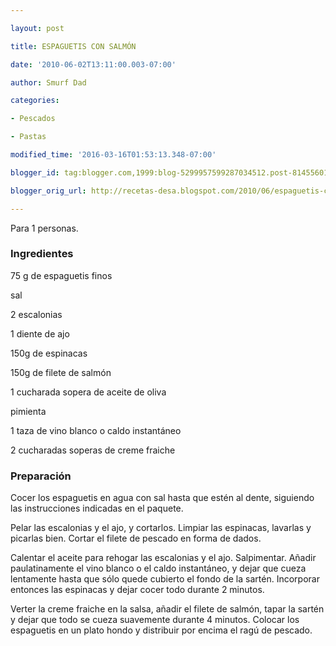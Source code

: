 ```yaml
---

layout: post

title: ESPAGUETIS CON SALMÓN

date: '2010-06-02T13:11:00.003-07:00'

author: Smurf Dad

categories:

- Pescados

- Pastas

modified_time: '2016-03-16T01:53:13.348-07:00'

blogger_id: tag:blogger.com,1999:blog-5299957599287034512.post-8145560106246476275

blogger_orig_url: http://recetas-desa.blogspot.com/2010/06/espaguetis-con-salmon.html

---
```


Para 1 personas.

<h3>Ingredientes</h3>

75 g de espaguetis finos

sal

2 escalonias

1 diente de ajo

150g de espinacas

150g de filete de salmón

1 cucharada sopera de aceite de oliva

pimienta

1 taza de vino blanco o caldo instantáneo

2 cucharadas soperas de creme fraiche

<h3>Preparación</h3>

Cocer los espaguetis en agua con sal hasta que estén al dente, siguiendo las instrucciones indicadas en el paquete.

Pelar las escalonias y el ajo, y cortarlos. Limpiar las espinacas, lavarlas y picarlas bien. Cortar el filete de pescado en forma de dados.

Calentar el aceite para rehogar las escalonias y el ajo. Salpimentar. Añadir paulatinamente el vino blanco o el caldo instantáneo, y dejar que cueza lentamente hasta que sólo quede cubierto el fondo de la sartén. Incorporar entonces las espinacas y dejar cocer todo durante 2 minutos.

Verter la creme fraiche en la salsa, añadir el filete de salmón, tapar la sartén y dejar que todo se cueza suavemente durante 4 minutos. Colocar los espaguetis en un plato hondo y distribuir por encima el ragú de pescado.